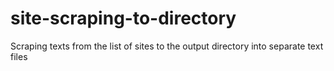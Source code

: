 # site-scraping-to-directory
Scraping texts from the list of sites to the output directory into separate text files
